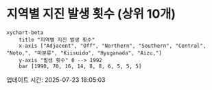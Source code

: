 # 지역별 지진 발생 횟수 (상위 10개)

```mermaid
xychart-beta
    title "지역별 지진 발생 횟수"
    x-axis ["Adjacent", "Off", "Northern", "Southern", "Central", "Noto,", "미분류", "Kiisuido", "Hyuganada", "Aizu,"]
    y-axis "발생 횟수" 0 --> 1992
    bar [1990, 70, 16, 14, 8, 8, 6, 5, 5, 5]
```

업데이트 시간: 2025-07-23 18:05:03
